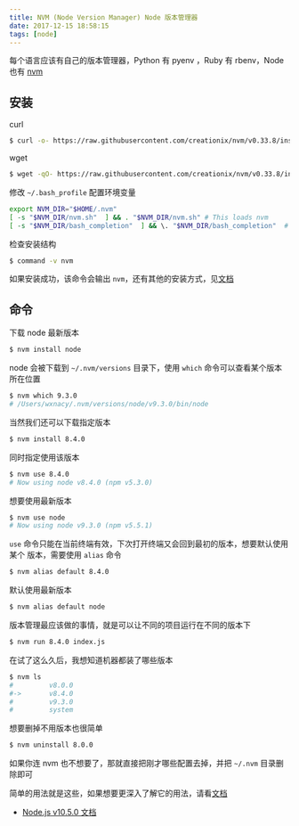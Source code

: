 ```yaml
---
title: NVM (Node Version Manager) Node 版本管理器
date: 2017-12-15 18:58:15
tags: [node]
---
```


每个语言应该有自己的版本管理器，Python 有 pyenv ，Ruby 有 rbenv，Node 也有 [nvm](https://github.com/creationix/nvm)
<!-- more --><!-- toc -->

## 安装
curl
```bash
$ curl -o- https://raw.githubusercontent.com/creationix/nvm/v0.33.8/install.sh | bash
```
wget
```bash
$ wget -qO- https://raw.githubusercontent.com/creationix/nvm/v0.33.8/install.sh | bash
```
修改 `~/.bash_profile` 配置环境变量

```bash
export NVM_DIR="$HOME/.nvm"
[ -s "$NVM_DIR/nvm.sh"  ] && . "$NVM_DIR/nvm.sh" # This loads nvm
[ -s "$NVM_DIR/bash_completion"  ] && \. "$NVM_DIR/bash_completion"  # This loads nvm bash_completion

```

检查安装结构
```bash
$ command -v nvm
```
如果安装成功，该命令会输出 `nvm`，还有其他的安装方式，见[文档 ](https://github.com/creationix/nvm#git-install)

## 命令
下载 node 最新版本
```bash
$ nvm install node
```
node 会被下载到 `~/.nvm/versions` 目录下，使用 `which` 命令可以查看某个版本所在位置
```bash
$ nvm which 9.3.0
# /Users/wxnacy/.nvm/versions/node/v9.3.0/bin/node
```
当然我们还可以下载指定版本
```bash
$ nvm install 8.4.0
```
同时指定使用该版本
```bash
$ nvm use 8.4.0
# Now using node v8.4.0 (npm v5.3.0)
```
想要使用最新版本
```bash
$ nvm use node
# Now using node v9.3.0 (npm v5.5.1)
```
`use` 命令只能在当前终端有效，下次打开终端又会回到最初的版本，想要默认使用某个
版本，需要使用 `alias` 命令
```bash
$ nvm alias default 8.4.0
```
默认使用最新版本
```bash
$ nvm alias default node
```
版本管理最应该做的事情，就是可以让不同的项目运行在不同的版本下
```bash
$ nvm run 8.4.0 index.js
```
在试了这么久后，我想知道机器都装了哪些版本
```bash
$ nvm ls
#         v8.0.0
#->       v8.4.0
#         v9.3.0
#         system
```
想要删掉不用版本也很简单
```bash
$ nvm uninstall 8.0.0
```
如果你连 nvm 也不想要了，那就直接把刚才哪些配置去掉，并把 `~/.nvm` 目录删除即可

简单的用法就是这些，如果想要更深入了解它的用法，请看[文档 ](https://github.com/creationix/nvm#usage)

- [Node.js v10.5.0 文档](http://nodejs.cn/api/)

